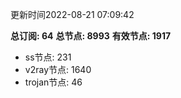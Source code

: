 更新时间2022-08-21 07:09:42

**总订阅: 64**
**总节点: 8993**
**有效节点: 1917**
- ss节点: 231
- v2ray节点: 1640
- trojan节点: 46

